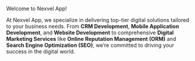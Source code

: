 Welcome to Nexvel App!

At Nexvel App, we specialize in delivering top-tier digital solutions tailored to your business needs. From **CRM Development**, **Mobile Application Development**, and **Website Development** 
to comprehensive **Digital Marketing Services** like **Online Reputation Management (ORM)** and **Search Engine Optimization (SEO)**,
we’re committed to driving your success in the digital world.

